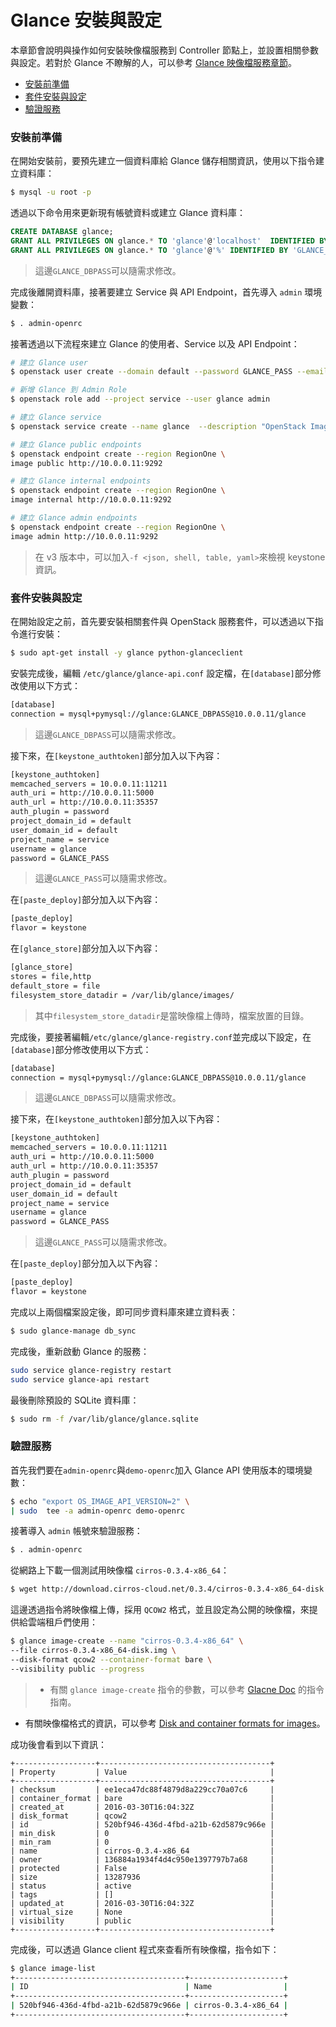# Glance 安裝與設定
本章節會說明與操作如何安裝映像檔服務到 Controller 節點上，並設置相關參數與設定。若對於 Glance 不瞭解的人，可以參考 [Glance 映像檔服務章節](../../../conceptions/glance/README.md)。

- [安裝前準備](#安裝前準備)
- [套件安裝與設定](#套件安裝與設定)
- [驗證服務](#驗證服務)

### 安裝前準備
在開始安裝前，要預先建立一個資料庫給 Glance 儲存相關資訊，使用以下指令建立資料庫：
```sh
$ mysql -u root -p
```

透過以下命令用來更新現有帳號資料或建立 Glance 資料庫：
```sql
CREATE DATABASE glance;
GRANT ALL PRIVILEGES ON glance.* TO 'glance'@'localhost'  IDENTIFIED BY 'GLANCE_DBPASS';
GRANT ALL PRIVILEGES ON glance.* TO 'glance'@'%' IDENTIFIED BY 'GLANCE_DBPASS';
```
> 這邊```GLANCE_DBPASS```可以隨需求修改。

完成後離開資料庫，接著要建立 Service 與 API Endpoint，首先導入 ```admin``` 環境變數：
```sh
$ . admin-openrc
```

接著透過以下流程來建立 Glance 的使用者、Service 以及 API Endpoint：
```sh
# 建立 Glance user
$ openstack user create --domain default --password GLANCE_PASS --email glance@example.com glance

# 新增 Glance 到 Admin Role
$ openstack role add --project service --user glance admin

# 建立 Glance service
$ openstack service create --name glance  --description "OpenStack Image service" image

# 建立 Glance public endpoints
$ openstack endpoint create --region RegionOne \
image public http://10.0.0.11:9292

# 建立 Glance internal endpoints
$ openstack endpoint create --region RegionOne \
image internal http://10.0.0.11:9292

# 建立 Glance admin endpoints
$ openstack endpoint create --region RegionOne \
image admin http://10.0.0.11:9292
```
> 在 v3 版本中，可以加入```-f <json, shell, table, yaml>```來檢視 keystone 資訊。

### 套件安裝與設定
在開始設定之前，首先要安裝相關套件與 OpenStack 服務套件，可以透過以下指令進行安裝：
```sh
$ sudo apt-get install -y glance python-glanceclient
```

安裝完成後，編輯 ```/etc/glance/glance-api.conf``` 設定檔，在```[database]```部分修改使用以下方式：
```sh
[database]
connection = mysql+pymysql://glance:GLANCE_DBPASS@10.0.0.11/glance
```
> 這邊```GLANCE_DBPASS```可以隨需求修改。

接下來，在```[keystone_authtoken]```部分加入以下內容：
```sh
[keystone_authtoken]
memcached_servers = 10.0.0.11:11211
auth_uri = http://10.0.0.11:5000
auth_url = http://10.0.0.11:35357
auth_plugin = password
project_domain_id = default
user_domain_id = default
project_name = service
username = glance
password = GLANCE_PASS
```
> 這邊```GLANCE_PASS```可以隨需求修改。

在```[paste_deploy]```部分加入以下內容：
```sh
[paste_deploy]
flavor = keystone
```

在```[glance_store]```部分加入以下內容：
```sh
[glance_store]
stores = file,http
default_store = file
filesystem_store_datadir = /var/lib/glance/images/
```
> 其中```filesystem_store_datadir```是當映像檔上傳時，檔案放置的目錄。

完成後，要接著編輯```/etc/glance/glance-registry.conf```並完成以下設定，在```[database]```部分修改使用以下方式：
```sh
[database]
connection = mysql+pymysql://glance:GLANCE_DBPASS@10.0.0.11/glance
```
> 這邊```GLANCE_DBPASS```可以隨需求修改。

接下來，在```[keystone_authtoken]```部分加入以下內容：
```sh
[keystone_authtoken]
memcached_servers = 10.0.0.11:11211
auth_uri = http://10.0.0.11:5000
auth_url = http://10.0.0.11:35357
auth_plugin = password
project_domain_id = default
user_domain_id = default
project_name = service
username = glance
password = GLANCE_PASS
```
> 這邊```GLANCE_PASS```可以隨需求修改。

在```[paste_deploy]```部分加入以下內容：
```sh
[paste_deploy]
flavor = keystone
```

完成以上兩個檔案設定後，即可同步資料庫來建立資料表：
```sh
$ sudo glance-manage db_sync
```

完成後，重新啟動 Glance 的服務：
```sh
sudo service glance-registry restart
sudo service glance-api restart
```

最後刪除預設的 SQLite 資料庫：
```sh
$ sudo rm -f /var/lib/glance/glance.sqlite
```

### 驗證服務
首先我們要在```admin-openrc```與```demo-openrc```加入 Glance API 使用版本的環境變數：
```sh
$ echo "export OS_IMAGE_API_VERSION=2" \
| sudo  tee -a admin-openrc demo-openrc
```

接著導入 ```admin``` 帳號來驗證服務：
```sh
$ . admin-openrc
```

從網路上下載一個測試用映像檔 ```cirros-0.3.4-x86_64```：
```sh
$ wget http://download.cirros-cloud.net/0.3.4/cirros-0.3.4-x86_64-disk.img
```

這邊透過指令將映像檔上傳，採用 ```QCOW2``` 格式，並且設定為公開的映像檔，來提供給雲端租戶們使用：
```sh
$ glance image-create --name "cirros-0.3.4-x86_64" \
--file cirros-0.3.4-x86_64-disk.img \
--disk-format qcow2 --container-format bare \
--visibility public --progress
```
> * 有關 ```glance image-create``` 指令的參數，可以參考 [Glacne Doc](http://docs.openstack.org/cli-reference/content/glanceclient_commands.html#glanceclient_subcommand_image-create) 的指令指南。
* 有關映像檔格式的資訊，可以參考 [Disk and container formats for images](http://docs.openstack.org/image-guide/content/image-formats.html)。

成功後會看到以下資訊：
```
+------------------+--------------------------------------+
| Property         | Value                                |
+------------------+--------------------------------------+
| checksum         | ee1eca47dc88f4879d8a229cc70a07c6     |
| container_format | bare                                 |
| created_at       | 2016-03-30T16:04:32Z                 |
| disk_format      | qcow2                                |
| id               | 520bf946-436d-4fbd-a21b-62d5879c966e |
| min_disk         | 0                                    |
| min_ram          | 0                                    |
| name             | cirros-0.3.4-x86_64                  |
| owner            | 136884a1934f4d4c950e1397797b7a68     |
| protected        | False                                |
| size             | 13287936                             |
| status           | active                               |
| tags             | []                                   |
| updated_at       | 2016-03-30T16:04:32Z                 |
| virtual_size     | None                                 |
| visibility       | public                               |
+------------------+--------------------------------------+
```

完成後，可以透過 Glance client 程式來查看所有映像檔，指令如下：
```sh
$ glance image-list
+--------------------------------------+---------------------+
| ID                                   | Name                |
+--------------------------------------+---------------------+
| 520bf946-436d-4fbd-a21b-62d5879c966e | cirros-0.3.4-x86_64 |
+--------------------------------------+---------------------+
```
